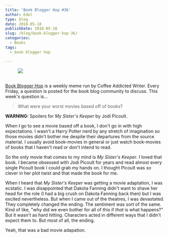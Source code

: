 ```yaml
---
title: 'Book Blogger Hop #36'
author: Edel
type: blog
date: 2018-05-18
publishDate: 2018-05-18
slug: /blog/book-blogger-hop-36/
categories:
  - Books
tags:
  - book blogger hop

---
```

<figure><a rel="_nofollow" href="http://www.coffeeaddictedwriter.com/p/blog-page.html"><img src="https://i1.wp.com/3.bp.blogspot.com/-2bKizvp-A9w/WEjGAM4OjJI/AAAAAAAAV50/nU3xHQNtvSQQ8dRsB8OueG061E99KPrYACLcB/s1600/Book%2BBlogger%2BHop%2B%2528Final%2529.png?w=663&#038;ssl=1" data-recalc-dims="1" /></a></figure> 

<a rel="_nofollow" href="http://www.coffeeaddictedwriter.com/p/blog-page.html"></a>

<a rel="_nofollow" href="http://www.coffeeaddictedwriter.com/p/blog-page.html"><br /> </a><a rel="_nofollow" href="http://www.coffeeaddictedwriter.com/p/blog-page.html">Book Blogger Hop</a> is a weekly meme run by Coffee Addicted Writer. Every Friday, a question is posted for the book blog community to discuss. This week's question is&#8230;

> What were your worst movies based off of books?

**WARNING:** Spoilers for *My Sister's Keeper* by Jodi Picoult.

When I go to see a movie based off a book, I don't go in with high expectations. I wasn't a Harry Potter nerd by any stretch of imagination so those movies didn't bother me despite their departures from the source material. I usually avoid book-movies in general or just watch book-movies of books that I haven't read or don't intend to read.

So the only movie that comes to my mind is *My Sister's Keeper*. I loved that book. I became obsessed with Jodi Picoult for years and read almost every single Picoult book I could grab my hands on. I thought Picoult was *so* clever in her plot twist and that made the book for me.

When I heard that *My Sister's Keeper* was getting a movie adaptation, I was ecstatic. I was disappointed that Dakota Fanning didn't want to shave her head for the role (I had a big crush on Dakota Fanning back then) but I was excited nevertheless. But when I came out of the theatres, I was devastated. They completely changed the ending. The sentiment was sort of the same. Kind of like, "why did we even bother for all of this if *that* is what happens?" But it wasn't as hard hitting. Characters acted in different ways that I didn't expect them to. But most of all, the ending.

Yeah, that was a bad movie adapation.
